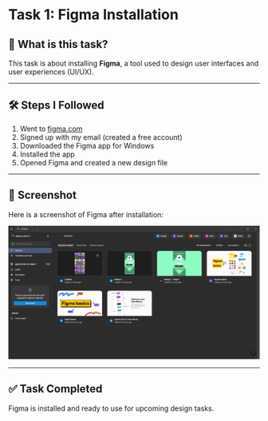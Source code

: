# Task 1: Figma Installation

## 📌 What is this task?

This task is about installing **Figma**, a tool used to design user interfaces and user experiences (UI/UX).

---

## 🛠️ Steps I Followed

1. Went to [figma.com](https://www.figma.com/)
2. Signed up with my email (created a free account)
3. Downloaded the Figma app for Windows
4. Installed the app
5. Opened Figma and created a new design file

---

## 📸 Screenshot

Here is a screenshot of Figma after installation:

![Figma Installed](./Task-1.png)

---

## ✅ Task Completed

Figma is installed and ready to use for upcoming design tasks.
